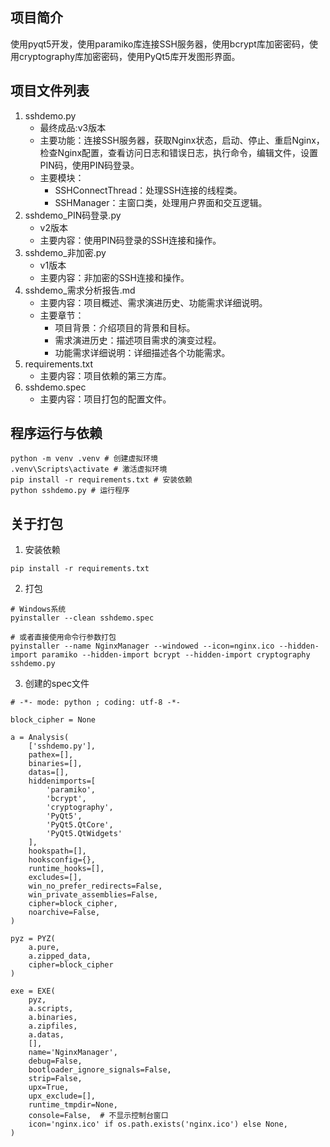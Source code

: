 ## 项目简介

使用pyqt5开发，使用paramiko库连接SSH服务器，使用bcrypt库加密密码，使用cryptography库加密密码，使用PyQt5库开发图形界面。

## 项目文件列表

1. sshdemo.py
   - 最终成品:v3版本
   - 主要功能：连接SSH服务器，获取Nginx状态，启动、停止、重启Nginx，检查Nginx配置，查看访问日志和错误日志，执行命令，编辑文件，设置PIN码，使用PIN码登录。
   - 主要模块：
     - SSHConnectThread：处理SSH连接的线程类。
     - SSHManager：主窗口类，处理用户界面和交互逻辑。
2. sshdemo_PIN码登录.py
   - v2版本 
   - 主要内容：使用PIN码登录的SSH连接和操作。
3. sshdemo_非加密.py
   - v1版本
   - 主要内容：非加密的SSH连接和操作。
4. sshdemo_需求分析报告.md
   - 主要内容：项目概述、需求演进历史、功能需求详细说明。
   - 主要章节：
     - 项目背景：介绍项目的背景和目标。
     - 需求演进历史：描述项目需求的演变过程。
     - 功能需求详细说明：详细描述各个功能需求。
5. requirements.txt
   - 主要内容：项目依赖的第三方库。
6. sshdemo.spec
   - 主要内容：项目打包的配置文件。

## 程序运行与依赖
```shell
python -m venv .venv # 创建虚拟环境
.venv\Scripts\activate # 激活虚拟环境
pip install -r requirements.txt # 安装依赖
python sshdemo.py # 运行程序
```

## 关于打包
1. 安装依赖
```shell
pip install -r requirements.txt
```
2. 打包
```shell
# Windows系统
pyinstaller --clean sshdemo.spec

# 或者直接使用命令行参数打包
pyinstaller --name NginxManager --windowed --icon=nginx.ico --hidden-import paramiko --hidden-import bcrypt --hidden-import cryptography sshdemo.py
```
3. 创建的spec文件
```shell
# -*- mode: python ; coding: utf-8 -*-

block_cipher = None

a = Analysis(
    ['sshdemo.py'],
    pathex=[],
    binaries=[],
    datas=[],
    hiddenimports=[
        'paramiko',
        'bcrypt',
        'cryptography',
        'PyQt5',
        'PyQt5.QtCore',
        'PyQt5.QtWidgets'
    ],
    hookspath=[],
    hooksconfig={},
    runtime_hooks=[],
    excludes=[],
    win_no_prefer_redirects=False,
    win_private_assemblies=False,
    cipher=block_cipher,
    noarchive=False,
)

pyz = PYZ(
    a.pure,
    a.zipped_data,
    cipher=block_cipher
)

exe = EXE(
    pyz,
    a.scripts,
    a.binaries,
    a.zipfiles,
    a.datas,
    [],
    name='NginxManager',
    debug=False,
    bootloader_ignore_signals=False,
    strip=False,
    upx=True,
    upx_exclude=[],
    runtime_tmpdir=None,
    console=False,  # 不显示控制台窗口
    icon='nginx.ico' if os.path.exists('nginx.ico') else None,
)
```